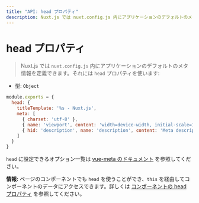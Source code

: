 ```yaml
---
title: "API: head プロパティ"
description: Nuxt.js では nuxt.config.js 内にアプリケーションのデフォルトのメタ情報を定義できます。
---
```


# head プロパティ

> Nuxt.js では `nuxt.config.js` 内にアプリケーションのデフォルトのメタ情報を定義できます。それには `head` プロパティを使います:

- 型: `Object`

```js
module.exports = {
  head: {
    titleTemplate: '%s - Nuxt.js',
    meta: [
      { charset: 'utf-8' },
      { name: 'viewport', content: 'width=device-width, initial-scale=1' },
      { hid: 'description', name: 'description', content: 'Meta description' }
    ]
  }
}
```

`head` に設定できるオプション一覧は [vue-meta のドキュメント](https://github.com/declandewet/vue-meta#recognized-metainfo-properties) を参照してください。

<div class="Alert Alert--teal">

<b>情報:</b> ページのコンポーネントでも `head` を使うことができ、`this` を経由してコンポーネントのデータにアクセスできます。詳しくは [コンポーネントの head プロパティ](/api/pages-head) を参照してください。

</div>
